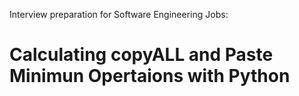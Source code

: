 Interview preparation for Software Engineering Jobs:
# Calculating copyALL and Paste Minimun Opertaions with Python
